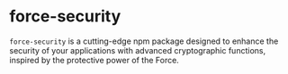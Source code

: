 # force-security
`force-security` is a cutting-edge npm package designed to enhance the security of your applications with advanced cryptographic functions, inspired by the protective power of the Force.
